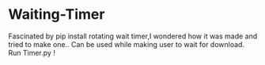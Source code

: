 # Waiting-Timer
Fascinated by pip install rotating wait timer,I wondered how it was made and tried to make one..
Can be used while making user to wait for download.
Run Timer.py !
